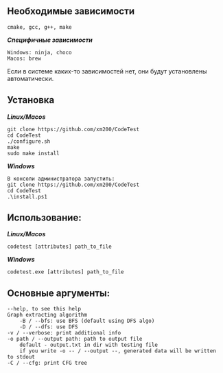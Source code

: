 **Необходимые зависимости**
---
    cmake, gcc, g++, make

***Специфичные зависимости***

    Windows: ninja, choco
    Macos: brew
Если в системе каких-то зависимостей нет, 
они будут установлены автоматически.

**Установка**
---
***Linux/Macos***

    git clone https://github.com/xm200/CodeTest
    cd CodeTest
    ./configure.sh
    make
    sudo make install

***Windows***

    В консоли администратора запустить:
    git clone https://github.com/xm200/CodeTest
    cd CodeTest
    .\install.ps1

**Использование**:
---
***Linux/Macos***

    codetest [attributes] path_to_file

***Windows***

    codetest.exe [attributes] path_to_file

**Основные аргументы**:
---
    --help, to see this help
    Graph extracting algorithm
        -B / --bfs: use BFS (default using DFS algo)
        -D / --dfs: use DFS
    -v / --verbose: print additional info
    -o path / --output path: path to output file 
        default - output.txt in dir with testing file
        if you write -o -- / --output --, generated data will be written to stdout
    -C / --cfg: print CFG tree
